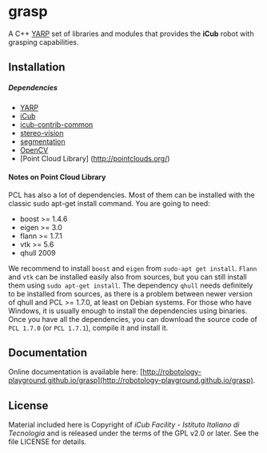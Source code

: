 grasp
=====

A C++ [YARP](https://github.com/robotology/yarp) set of libraries and modules that provides the **iCub** robot with grasping capabilities.

## Installation

##### Dependencies
- [YARP](https://github.com/robotology/yarp)
- [iCub](https://github.com/robotology/icub-main)
- [icub-contrib-common](https://github.com/robotology/icub-contrib-common)
- [stereo-vision](https://github.com/robotology/stereo-vision)
- [segmentation](https://github.com/robotology/segmentation)
- [OpenCV](http://opencv.org/downloads.html)
- [Point Cloud Library] (http://pointclouds.org/)

#### Notes on Point Cloud Library
PCL has also a lot of dependencies. Most of them can be installed with the classic sudo apt-get install command. You are going to need:

- boost >= 1.4.6
- eigen >= 3.0
- flann >= 1.7.1
- vtk >= 5.6
- qhull 2009

We recommend to install `boost` and `eigen` from `sudo-apt get install`. `Flann` and `vtk` can be installed easily also from sources, but you can still install them using `sudo apt-get install`. The dependency `qhull` needs definitely to be installed from sources, as there is a problem between newer version of qhull and PCL >= 1.7.0, at least on Debian systems. For those who have Windows, it is usually enough to install the dependencies using binaries. Once you have all the dependencies, you can download the source code of `PCL 1.7.0` (or `PCL 1.7.1`), compile it and install it.

## Documentation

Online documentation is available here: [http://robotology-playground.github.io/grasp](http://robotology-playground.github.io/grasp).

## License

Material included here is Copyright of _iCub Facility - Istituto Italiano di Tecnologia_ and is released under the terms of the GPL v2.0 or later. See the file LICENSE for details.
